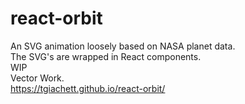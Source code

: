 # react-orbit
 An SVG animation loosely based on NASA planet data.  
 The SVG's are wrapped in React components.  
 WIP  
 Vector Work.  
 https://tgiachett.github.io/react-orbit/
